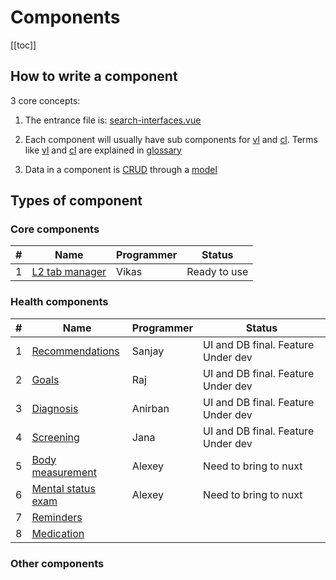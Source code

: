 # Components

[[toc]]

## How to write a component

3 core concepts:

1. The entrance file is: [search-interfaces.vue](https://github.com/savantcare/ptfile/blob/master/ptclient/cts/spi/rem/search-interfaces.vue)

2. Each component will usually have sub components for [vl](https://github.com/savantcare/ptfile/tree/master/ptclient/cts/spi/rem/vl) and [cl](https://github.com/savantcare/ptfile/tree/master/ptclient/cts/spi/rem/cl). Terms like [vl](../../GLOSSARY.html#others) and [cl](../../GLOSSARY.html#others) are explained in [glossary](../../GLOSSARY)

3. Data in a component is [CRUD](https://en.wikipedia.org/wiki/Create,_read,_update_and_delete) through a [model](https://github.com/savantcare/ptfile/blob/master/ptclient/cts/spi/rem/db/vuex-orm/rem.js)

## Types of component

### Core components

| #   | Name                                      | Programmer | Status       |
| --- | ----------------------------------------- | ---------- | ------------ |
| 1   | [L2 tab manager](./core/cl-tabs-manager/) | Vikas      | Ready to use |

### Health components

| #   | Name                             | Programmer | Status                             |
| --- | -------------------------------- | ---------- | ---------------------------------- |
| 1   | [Recommendations](./spi/rec/)    | Sanjay     | UI and DB final. Feature Under dev |
| 2   | [Goals](./spi/goal/)             | Raj        | UI and DB final. Feature Under dev |
| 3   | [Diagnosis](./spi/dx/)           | Anirban    | UI and DB final. Feature Under dev |
| 4   | [Screening](./spi/scr/)          | Jana       | UI and DB final. Feature Under dev |
| 5   | [Body measurement](./spi/bm/)    | Alexey     | Need to bring to nuxt              |
| 6   | [Mental status exam](./spi/mse/) | Alexey     | Need to bring to nuxt              |
| 7   | [Reminders](./spi/rem/)          |            |                                    |
| 8   | [Medication](./spi/medications/) |            |                                    |

### Other components
